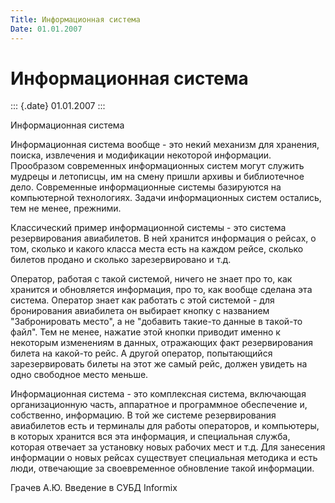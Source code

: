 ```yaml
---
Title: Информационная система
Date: 01.01.2007
---
```



Информационная система
======================

::: {.date}
01.01.2007
:::

Информационная система

Информационная система вообще - это некий механизм для хранения, поиска,
извлечения и модификации некоторой информации. Прообразом современных
информационных систем могут служить мудрецы и летописцы, им на смену
пришли архивы и библиотечное дело. Современные информационные системы
базируются на компьютерной технологиях. Задачи информационных систем
остались, тем не менее, прежними.

Классический пример информационной системы - это система резервирования
авиабилетов. В ней хранится информация о рейсах, о том, сколько и какого
класса места есть на каждом рейсе, сколько билетов продано и сколько
зарезервировано и т.д.

Оператор, работая с такой системой, ничего не знает про то, как хранится
и обновляется информация, про то, как вообще сделана эта система.
Оператор знает как работать с этой системой - для бронирования
авиабилета он выбирает кнопку с названием "Забронировать место", а не
"добавить такие-то данные в такой-то файл". Тем не менее, нажатие этой
кнопки приводит именно к некоторым изменениям в данных, отражающих факт
резервирования билета на какой-то рейс. А другой оператор, попытающийся
зарезервировать билеты на этот же самый рейс, должен увидеть на одно
свободное место меньше.

Информационная система - это комплексная система, включающая
организационную часть, аппаратное и программное обеспечение и,
собственно, информацию. В той же системе резервирования авиабилетов есть
и терминалы для работы операторов, и компьютеры, в которых хранится вся
эта информация, и специальная служба, которая отвечает за установку
новых рабочих мест и т.д. Для занесения информации о новых рейсах
существует специальная методика и есть люди, отвечающие за своевременное
обновление такой информации.

 

Грачев А.Ю.                Введение в СУБД Informix
